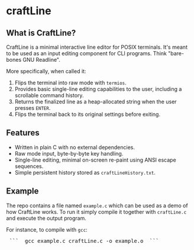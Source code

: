 # craftLine

## What is CraftLine?

CraftLine is a minimal interactive line editor for POSIX terminals.
It's meant to be used as an input editing component for CLI programs.
Think "bare-bones GNU Readline".

More specifically, when called it:
1. Flips the terminal into raw mode with `termios`.
2. Provides basic single-line editing capabilities to the user, including a scrollable command history.
3. Returns the finalized line as a heap-allocated string when the user presses `ENTER`.
4. Flips the terminal back to its original settings before exiting.

## Features

- Written in plain C with no external dependencies.
- Raw mode input, byte-by-byte key handling.
- Single-line editing, minimal on-screen re-paint using ANSI escape sequences.
- Simple persistent history stored as `craftLineHistory.txt`.

## Example

The repo contains a file named `example.c` which can be used as a demo of how CraftLine works.
To run it simply compile it together with `craftLine.c` and execute the output program.

For instance, to compile with `gcc`:
<pre> ```  gcc example.c craftLine.c -o example.o  ``` </pre>